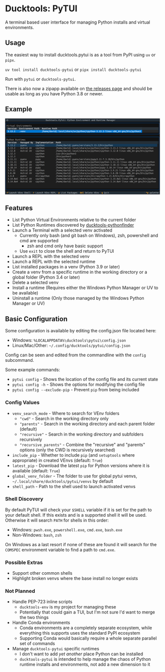 # Ducktools: PyTUI #

A terminal based user interface for managing Python installs and virtual environments.

## Usage ##

The easiest way to install ducktools.pytui is as a tool from PyPI using `uv` or `pipx`.

`uv tool install ducktools-pytui` or `pipx install ducktools-pytui`

Run with `pytui` or `ducktools-pytui`.

There is also now a zipapp available on
[the releases page](https://github.com/DavidCEllis/ducktools-pytui/releases/latest)
and should be usable as long as you have Python 3.8 or newer.

## Example ##

![screenshot showing ducktools-pytui displaying a list of venvs and runtimes](images/pytui_menu.png)

## Features ##

* List Python Virtual Environments relative to the current folder
* List Python Runtimes discovered by [ducktools-pythonfinder](https://github.com/DavidCEllis/ducktools-pythonfinder)
* Launch a Terminal with a selected venv activated
  * Currently only bash (and git bash on Windows), zsh, powershell and cmd are supported
    * zsh and cmd only have basic support
  * Use `exit` to close the shell and return to PyTUI
* Launch a REPL with the selected venv
* Launch a REPL with the selected runtime
* List installed packages in a venv (Python 3.9 or later)
* Create a venv from a specific runtime in the working directory or a global folder (Python 3.4 or later)
* Delete a selected venv
* Install a runtime (Requires either the Windows Python Manager or UV to be available)
* Uninstall a runtime (Only those managed by the Windows Python Manager or UV)

## Basic Configuration ##

Some configuration is available by editing the config.json file located here:

* Windows: `%LOCALAPPDATA%\ducktools\pytui\config.json`
* Linux/Mac/Other: `~/.config/ducktools/pytui/config.json`

Config can be seen and edited from the commandline with the `config` subcommand.

Some example commands:

* `pytui config` - Shows the location of the config file and its current state
* `pytui config -h` - Shows the options for modifying the config file
* `pytui config --exclude-pip` - Prevent `pip` from being included

### Config Values ###

* `venv_search_mode` - Where to search for VEnv folders
  * `"cwd"` - Search in the working directory only
  * `"parents"` - Search in the working directory and each parent folder (default)
  * `"recursive"` - Search in the working directory and subfolders recursively
  * `"recursive_parents"` - Combine the "recursive" and "parents" options (only the CWD is recursively searched)
* `include_pip` - Whether to include `pip` (and `setuptools` where appropriate) in created VEnvs (default: `True`)
* `latest_pip` - Download the latest `pip` for Python versions where it is available (default: `True`)
* `global_venv_folder` - The folder to use for global pytui venvs, `~/.local/share/ducktools/pytui/venvs` by default
* `shell_path` - Path to the shell used to launch activated venvs

### Shell Discovery ###

By default PyTUI will check your `$SHELL` variable if it is set for the path to your default shell.
If this exists and is a supported shell it will be used. Otherwise it will search `PATH` for shells
in this order:

* Windows: `pwsh.exe`, `powershell.exe`, `cmd.exe`, `bash.exe`
* Non-Windows: `bash`, `zsh`

On Windows as a last resort if none of these are found it will search for the `COMSPEC` environment
variable to find a path to `cmd.exe`.


### Possible Extras ###

* Support other common shells
* Highlight broken venvs where the base install no longer exists

### Not Planned ###

* Handle PEP-723 inline scripts
  * `ducktools-env` is my project for managing these
  * Potentially that could gain a TUI, but I'm not sure I'd want to merge the two things
* Handle Conda environments
  * Conda environments are a completely separate ecosystem,
    while everything this supports uses the standard PyPI ecosystem
  * Supporting Conda would basically require a whole separate parallel set of commands
* Manage `ducktools-pytui` specific runtimes
  * I don't want to add *yet another* place Python can be installed
  * `ducktools-pytui` is intended to help manage the chaos of Python runtime installs and environments,
    not add a new dimension to it
